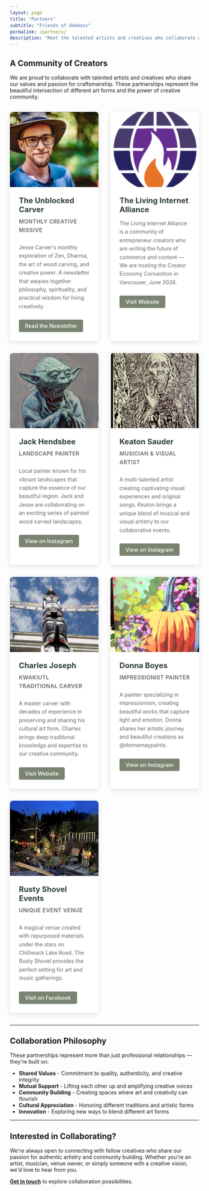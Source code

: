 ```yaml
---
layout: page
title: "Partners"
subtitle: "Friends of Oakmoss"
permalink: /partners/
description: "Meet the talented artists and creatives who collaborate with Oakmoss Woodcraft, sharing our values and passion for craftsmanship and creativity."
---
```


## A Community of Creators

We are proud to collaborate with talented artists and creatives who share our values and passion for craftsmanship. These partnerships represent the beautiful intersection of different art forms and the power of creative community.

<div class="partners-grid">

  <div class="partner-card">
    <div class="partner-image">
      <img src="/assets/images/headshot.jpg" alt="The Unblocked Carver by Jesse Carver" loading="lazy">
    </div>
    <div class="partner-content">
      <h3>The Unblocked Carver</h3>
      <p class="partner-subtitle">Monthly Creative Missive</p>
      <p>Jesse Carver's monthly exploration of Zen, Dharma, the art of wood carving, and creative power. A newsletter that weaves together philosophy, spirituality, and practical wisdom for living creatively.</p>
      <a href="/unblockedcarver/" class="partner-link">Read the Newsletter</a>
    </div>
  </div>

  <div class="partner-card">
    <div class="partner-image">
      <img src="/assets/images/livinginternet.png" alt="Living Internet" loading="lazy">
    </div>
    <div class="partner-content">
      <h3>The Living Internet Alliance</h3>
      <p>The Living Internet Alliance is a community of entrepreneur creators who are writing the future of commerce and content — We are hosting the Creator Economy Convention in Vancouver, June 2026.</p>
      <a href="https://thelivinginternet.com/" class="partner-link">Visit Website</a>
    </div>
  </div>

  <div class="partner-card">
    <div class="partner-image">
      <img src="/assets/images/jack_hendsbee.jpg" alt="Jack Hendsbee, landscape painter" loading="lazy">
    </div>
    <div class="partner-content">
      <h3>Jack Hendsbee</h3>
      <p class="partner-subtitle">Landscape Painter</p>
      <p>Local painter known for his vibrant landscapes that capture the essence of our beautiful region. Jack and Jesse are collaborating on an exciting series of painted wood carved landscapes.</p>
      <a href="https://www.instagram.com/jackhendsbee/" class="partner-link" target="_blank" rel="noopener">View on Instagram</a>
    </div>
  </div>

  <div class="partner-card">
    <div class="partner-image">
      <img src="/assets/images/keaton_sauder.jpg" alt="Keaton Sauder, musician and visual artist" loading="lazy">
    </div>
    <div class="partner-content">
      <h3>Keaton Sauder</h3>
      <p class="partner-subtitle">Musician & Visual Artist</p>
      <p>A multi-talented artist creating captivating visual experiences and original songs. Keaton brings a unique blend of musical and visual artistry to our collaborative events.</p>
      <a href="https://www.instagram.com/keatonsauder/" class="partner-link" target="_blank" rel="noopener">View on Instagram</a>
    </div>
  </div>

  <div class="partner-card">
    <div class="partner-image">
      <img src="/assets/images/charles_joseph.jpg" alt="Charles Joseph, traditional Kwakiutl carver" loading="lazy">
    </div>
    <div class="partner-content">
      <h3>Charles Joseph</h3>
      <p class="partner-subtitle">Kwakiutl Traditional Carver</p>
      <p>A master carver with decades of experience in preserving and sharing his cultural art form. Charles brings deep traditional knowledge and expertise to our creative community.</p>
      <a href="https://charlesnativeart.ca" class="partner-link" target="_blank" rel="noopener">Visit Website</a>
    </div>
  </div>

  <div class="partner-card">
    <div class="partner-image">
      <img src="/assets/images/donna_boyes.jpg" alt="Donna Boyes, impressionist painter" loading="lazy">
    </div>
    <div class="partner-content">
      <h3>Donna Boyes</h3>
      <p class="partner-subtitle">Impressionist Painter</p>
      <p>A painter specializing in impressionism, creating beautiful works that capture light and emotion. Donna shares her artistic journey and beautiful creations as @donnamaypaints.</p>
      <a href="https://www.instagram.com/donna_may_paints/" class="partner-link" target="_blank" rel="noopener">View on Instagram</a>
    </div>
  </div>

  <div class="partner-card">
    <div class="partner-image">
      <img src="/assets/images/rustyshovel.jpg" alt="Rusty Shovel Events venue" loading="lazy">
    </div>
    <div class="partner-content">
      <h3>Rusty Shovel Events</h3>
      <p class="partner-subtitle">Unique Event Venue</p>
      <p>A magical venue created with repurposed materials under the stars on Chilliwack Lake Road. The Rusty Shovel provides the perfect setting for art and music gatherings.</p>
      <a href="https://www.facebook.com/profile.php?id=61565374217439" class="partner-link" target="_blank" rel="noopener">Visit on Facebook</a>
    </div>
  </div>

</div>

---

## Collaboration Philosophy

These partnerships represent more than just professional relationships — they're built on:

- **Shared Values** - Commitment to quality, authenticity, and creative integrity
- **Mutual Support** - Lifting each other up and amplifying creative voices
- **Community Building** - Creating spaces where art and creativity can flourish
- **Cultural Appreciation** - Honoring different traditions and artistic forms
- **Innovation** - Exploring new ways to blend different art forms

---

## Interested in Collaborating?

We're always open to connecting with fellow creatives who share our passion for authentic artistry and community building. Whether you're an artist, musician, venue owner, or simply someone with a creative vision, we'd love to hear from you.

**[Get in touch](/contact/)** to explore collaboration possibilities.

<style>
.partners-grid {
  display: grid;
  gap: 2rem;
  margin: 2rem 0;
}

@media (min-width: 768px) {
  .partners-grid {
    grid-template-columns: repeat(2, 1fr);
  }
}

@media (min-width: 1024px) {
  .partners-grid {
    grid-template-columns: repeat(3, 1fr);
  }
}

.partner-card {
  background: #fff;
  border-radius: 8px;
  overflow: hidden;
  box-shadow: 0 4px 15px rgba(0, 0, 0, 0.1);
  transition: transform 0.3s ease, box-shadow 0.3s ease;
}

.partner-card:hover {
  transform: translateY(-5px);
  box-shadow: 0 8px 25px rgba(0, 0, 0, 0.15);
}

.partner-image {
  height: 200px;
  overflow: hidden;
}

.partner-image img {
  width: 100%;
  height: 100%;
  object-fit: cover;
  transition: transform 0.3s ease;
}

.partner-card:hover .partner-image img {
  transform: scale(1.05);
}

.partner-content {
  padding: 1.5rem;
}

.partner-content h3 {
  margin: 0 0 0.5rem 0;
  color: #2c3e34;
  font-size: 1.25rem;
}

.partner-subtitle {
  font-size: 0.9rem;
  color: #7a8471;
  font-weight: 600;
  margin: 0 0 1rem 0;
  text-transform: uppercase;
  letter-spacing: 0.5px;
}

.partner-content p {
  color: #666;
  margin-bottom: 1.5rem;
  line-height: 1.6;
}

.partner-link {
  display: inline-block;
  background-color: #7a8471;
  color: #fff;
  padding: 0.5rem 1rem;
  border-radius: 4px;
  text-decoration: none;
  font-size: 0.9rem;
  font-weight: 500;
  transition: background-color 0.3s ease;
}

.partner-link:hover {
  background-color: #5a6350;
  color: #fff;
  text-decoration: none;
}
</style> 